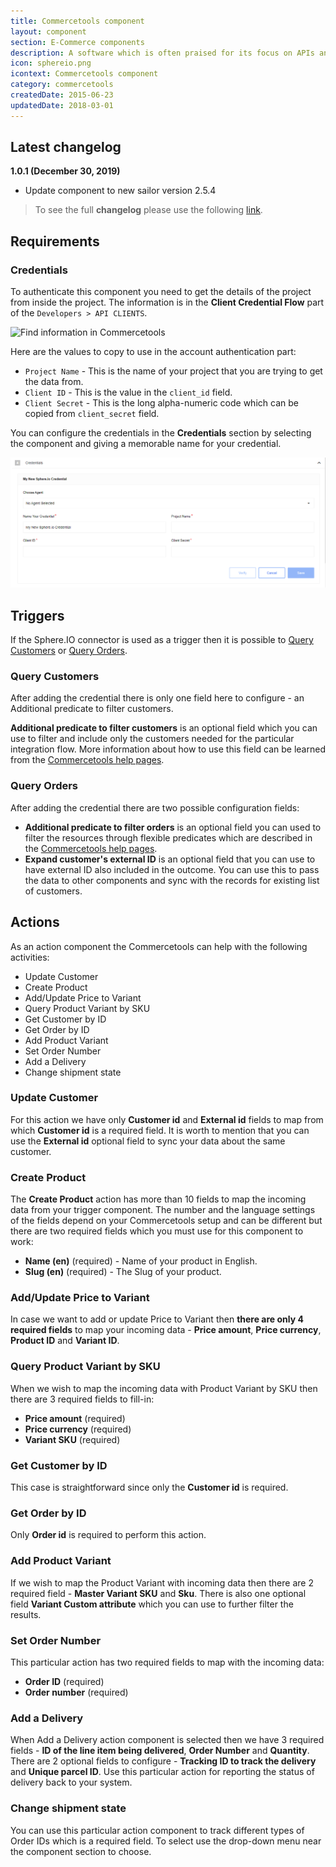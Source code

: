```yaml
---
title: Commercetools component
layout: component
section: E-Commerce components
description: A software which is often praised for its focus on APIs and extensive API documentation.
icon: sphereio.png
icontext: Commercetools component
category: commercetools
createdDate: 2015-06-23
updatedDate: 2018-03-01
---
```


## Latest changelog

**1.0.1 (December 30, 2019)**

* Update component to new sailor version 2.5.4

> To see the full **changelog** please use the following [link](/components/commercetools/changelog).

## Requirements

### Credentials

To authenticate this component you need to get the details of the project from
inside the project. The information is in the **Client Credential Flow** part of
the `Developers > API CLIENTS`.

![Find information in Commercetools](img/credentials-finding-information.png)

Here are the values to copy to use in the account authentication part:

*   `Project Name` - This is the name of your project that you are trying to get the data from.
*   `Client ID` -  This is the value in the `client_id` field.
*   `Client Secret` - This is the long alpha-numeric code which can be copied from `client_secret` field.

You can configure the credentials in the **Credentials** section by selecting the
component and giving a memorable name for your credential.

![Commercetools credentials page](img/commercetools-credentials.png)

## Triggers

If the Sphere.IO connector is used as a trigger then it is possible to
[Query Customers](#query-customers) or [Query Orders](#query-orders).

### Query Customers

After adding the credential there is only one field here to configure - an
Additional predicate to filter customers.

**Additional predicate to filter customers** is an optional field which you can
use to filter and include only the customers needed for the particular integration
flow. More information about how to use this field can be learned from the
[Commercetools help pages](https://docs.commercetools.com/http-api.html#predicates).

### Query Orders

After adding the credential there are two possible configuration fields:

*   **Additional predicate to filter orders** is an optional field you can used to filter the resources through flexible predicates which are described in the [Commercetools help pages](https://docs.commercetools.com/http-api.html#predicates).
*   **Expand customer's external ID** is an optional field that you can use to have external ID also included in the outcome. You can use this to pass the data to other components and sync with the records for existing list of customers.

## Actions

As an action component the Commercetools can help with the following activities:

*   Update Customer
*   Create Product
*   Add/Update Price to Variant
*   Query Product Variant by SKU
*   Get Customer by ID
*   Get Order by ID
*   Add Product Variant
*   Set Order Number
*   Add a Delivery
*   Change shipment state

### Update Customer

For this action we have only **Customer id** and **External id** fields to map from
which **Customer id** is a required field. It is worth to mention that you can
use the **External id** optional field to sync your data about the same customer.


### Create Product

The **Create Product** action has more than 10 fields to map the incoming data
from your trigger component. The number and the language settings of the fields
depend on your Commercetools setup and can be different but there are two
required fields which you must use for this component to work:

*   **Name (en)** (required) - Name of your product in English.
*   **Slug (en)** (required) - The Slug of your product.

### Add/Update Price to Variant

In case we want to add or update Price to Variant then **there are only 4 required fields**
to map your incoming data - **Price amount**, **Price currency**, **Product ID** and **Variant ID**.

### Query Product Variant by SKU

When we wish to map the incoming data with Product Variant by SKU then there are
3 required fields to fill-in:

*   **Price amount** (required)
*   **Price currency** (required)
*   **Variant SKU** (required)


### Get Customer by ID

This case is straightforward since only the **Customer id** is required.

### Get Order by ID

Only **Order id** is required to perform this action.

### Add Product Variant

If we wish to map the Product Variant with incoming data then there are 2 required
field - **Master Variant SKU** and **Sku**. There is also one optional field
**Variant Custom attribute** which you can use to further filter the results.

### Set Order Number

This particular action has two required fields to map with the incoming data:

*   **Order ID** (required)
*   **Order number** (required)

### Add a Delivery

When Add a Delivery action component is selected then we have 3 required fields -
**ID of the line item being delivered**, **Order Number** and **Quantity**. There
are 2 optional fields to configure - **Tracking ID to track the delivery** and
**Unique parcel ID**. Use this particular action for reporting the status of
delivery back to your system.

### Change shipment state

You can use this particular action component to track different types of Order IDs
which is a required field. To select use the drop-down menu near the component
section to choose.
